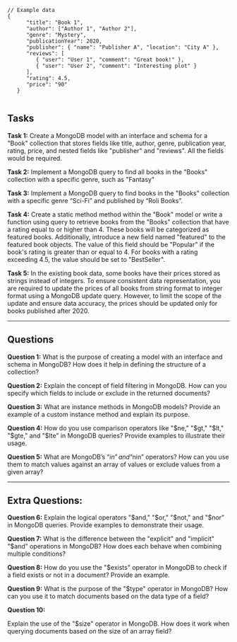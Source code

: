 ```tsx
// Example data
{
      "title": "Book 1",
      "author": ["Author 1", "Author 2"],
      "genre": "Mystery",
      "publicationYear": 2020,
      "publisher": { "name": "Publisher A", "location": "City A" },
      "reviews": [
         { "user": "User 1", "comment": "Great book!" },
         { "user": "User 2", "comment": "Interesting plot" }
      ],
      "rating": 4.5,
      "price": "90"
   }
  
```

## Tasks

**Task 1:** Create a MongoDB model with an interface and schema for a "Book" collection that stores fields like title, author, genre, publication year,  rating, price, and nested fields like "publisher" and "reviews". All the fields would be required.

**Task 2:** Implement a MongoDB query to find all books in the "Books" collection with a specific genre, such as "Fantasy"

**Task 3:** Implement a MongoDB query to find books in the "Books" collection with a specific genre “Sci-Fi” and published by “Roli Books”.

**Task 4:** Create a static method method within the "Book" model or write a function using query to retrieve books from the "Books" collection that have a rating equal to or higher than 4. These books will be categorized as featured books. Additionally, introduce a new field named "featured" to the featured book objects. The value of this field should be "Popular" if the book's rating is greater than or equal to 4. For books with a rating exceeding 4.5, the value should be set to "BestSeller".

**Task 5:** In the existing book data, some books have their prices stored as strings instead of integers. To ensure consistent data representation, you are required to update the prices of all books from string format to integer format using a MongoDB update query. However, to limit the scope of the update and ensure data accuracy, the prices should be updated only for books published after 2020.

---

## Questions

**Question 1:** What is the purpose of creating a model with an interface and schema in MongoDB? How does it help in defining the structure of a collection?

**Question 2:** Explain the concept of field filtering in MongoDB. How can you specify which fields to include or exclude in the returned documents?

**Question 3:** What are instance methods in MongoDB models? Provide an example of a custom instance method and explain its purpose.

**Question 4:** How do you use comparison operators like "$ne," "$gt," "$lt," "$gte," and "$lte" in MongoDB queries? Provide examples to illustrate their usage.

**Question 5:** What are MongoDB’s “$in” and “$nin” operators? How can you use them to match values against an array of values or exclude values from a given array?

---

## Extra Questions:

**Question 6:** Explain the logical operators "$and," "$or," "$not," and "$nor" in MongoDB queries. Provide examples to demonstrate their usage.

**Question 7:** What is the difference between the "explicit" and "implicit" "$and" operations in MongoDB? How does each behave when combining multiple conditions?

**Question 8:** How do you use the "$exists" operator in MongoDB to check if a field exists or not in a document? Provide an example.

**Question 9:** What is the purpose of the "$type" operator in MongoDB? How can you use it to match documents based on the data type of a field?

**Question 10:**

Explain the use of the "$size" operator in MongoDB. How does it work when querying documents based on the size of an array field?
